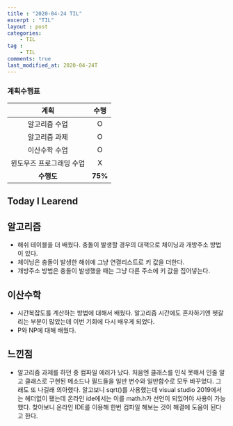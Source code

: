 ```yaml
---
title : "2020-04-24 TIL"
excerpt : "TIL"
layout : post
categories:
    - TIL
tag :
    - TIL
comments: true
last_modified_at: 2020-04-24T
---
```

### 계획수행표

|계획|수행|
|:-:|:-:|
|알고리즘 수업|O|
|알고리즘 과제|O|
|이산수학 수업|O|
|윈도우즈 프로그래밍 수업|X|
| **수행도** |**75%**|

## Today I Learend
## 알고리즘
* 해쉬 테이블을 더 배웠다. 충돌이 발생할 경우의 대책으로 체이닝과 개방주소 방법이 있다.
* 체이닝은 충돌이 발생한 해쉬에 그냥 연결리스트로 키 값을 더한다.
* 개방주소 방법은 충돌이 발생했을 때는 그냥 다른 주소에 키 값을 집어넣는다.
## 이산수학
* 시간복잡도를 계산하는 방법에 대해서 배웠다. 알고리즘 시간에도 혼자하기엔 헷갈리는 부분이 많았는데 이번 기회에 다시 배우게 되었다. 
* P와 NP에 대해 배웠다.

## 느낀점
* 알고리즘 과제를 하던 중 컴파일 에러가 났다. 처음엔 클래스를 인식 못해서 인줄 알고 클래스로 구현된 메소드나 필드들을 일반 변수와 일반함수로 모두 바꾸었다. 그래도 또 나길래 의아했다. 알고보니 sqrt()를 사용했는데 visual studio 2019에서는 헤더없이 됐는데 온라인 ide에서는 이를 math.h가 선언이 되있어야 사용이 가능했다. 찾아보니 온라인 IDE를 이용해 한번 컴파일 해보는 것이 해결에 도움이 된다고 한다.
